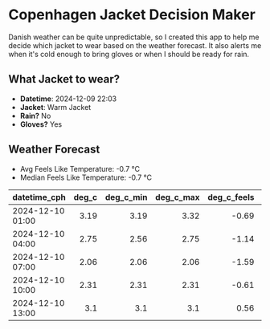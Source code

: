 
# Copenhagen Jacket Decision Maker

Danish weather can be quite unpredictable, so I created this app to help me decide which jacket to wear based on the weather forecast. 
It also alerts me when it's cold enough to bring gloves or when I should be ready for rain.

## What Jacket to wear?

- **Datetime**: 2024-12-09 22:03
- **Jacket**: Warm Jacket
- **Rain?** No
- **Gloves?** Yes

## Weather Forecast
- Avg Feels Like Temperature: -0.7 °C
- Median Feels Like Temperature: -0.7 °C

| datetime_cph     |   deg_c |   deg_c_min |   deg_c_max |   deg_c_feels | weather   | wind   | rain   |
|:-----------------|--------:|------------:|------------:|--------------:|:----------|:-------|:-------|
| 2024-12-10 01:00 |    3.19 |        3.19 |        3.32 |         -0.69 | Clouds    | Low    | None   |
| 2024-12-10 04:00 |    2.75 |        2.56 |        2.75 |         -1.14 | Clouds    | Low    | None   |
| 2024-12-10 07:00 |    2.06 |        2.06 |        2.06 |         -1.59 | Clouds    | Low    | None   |
| 2024-12-10 10:00 |    2.31 |        2.31 |        2.31 |         -0.61 | Clouds    | Low    | None   |
| 2024-12-10 13:00 |    3.1  |        3.1  |        3.1  |          0.56 | Clouds    | Low    | None   |
        